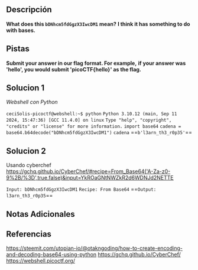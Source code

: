 ## Descripción
**What does this `bDNhcm5fdGgzX3IwcDM1` mean?**
**I think it has something to do with bases.**
## Pistas
**Submit your answer in our flag format. For example,**
**if your answer was 'hello', you would submit 'picoCTF{hello}' as the flag.**

## Solucion 1

*Webshell con Python*

`ceciSolis-picoctf@webshell:~$ python`
`Python 3.10.12 (main, Sep 11 2024, 15:47:36) [GCC 11.4.0] on linux`
`Type "help", "copyright", "credits" or "license" for more information.`
`import base64`
	`cadena = base64.b64decode("bDNhcm5fdGgzX3IwcDM1")`
	`cadena`
==`b'l3arn_th3_r0p35'`==
## Solucion 2

Usando cyberchef https://gchq.github.io/CyberChef/#recipe=From_Base64('A-Za-z0-9%2B/%3D',true,false)&input=YkROaGNtNWZkR2d6WDNJd2NETTE

`Input: bDNhcm5fdGgzX3IwcDM1`
`Recipe: From Base64`
==`Output: l3arn_th3_r0p35`==
## Notas Adicionales 


## Referencias 
https://steemit.com/utopian-io/@otakngoding/how-to-create-encoding-and-decoding-base64-using-python
https://gchq.github.io/CyberChef/
https://webshell.picoctf.org/

